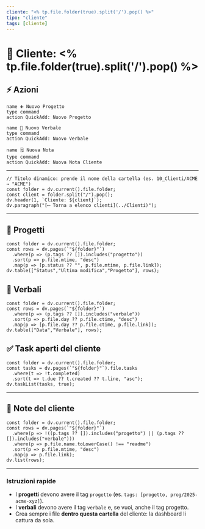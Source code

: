 ```yaml
---
cliente: "<% tp.file.folder(true).split('/').pop() %>"
tipo: "cliente"
tags: [cliente]
---
```


# 📌 Cliente: <% tp.file.folder(true).split('/').pop() %>


## ⚡ Azioni
```button
name ➕ Nuovo Progetto
type command
action QuickAdd: Nuovo Progetto
```

```button
name 📝 Nuovo Verbale
type command
action QuickAdd: Nuovo Verbale
```

```button
name 🗒️ Nuova Nota
type command
action QuickAdd: Nuova Nota Cliente
```
---

```dataviewjs
// Titolo dinamico: prende il nome della cartella (es. 10_Clienti/ACME → "ACME")
const folder = dv.current().file.folder;
const client = folder.split("/").pop();
dv.header(1, `Cliente: ${client}`);
dv.paragraph("[⟵ Torna a elenco clienti](../Clienti)");
```

---

## 📂 Progetti
```dataviewjs
const folder = dv.current().file.folder;
const rows = dv.pages(`"${folder}"`)
  .where(p => (p.tags ?? []).includes("progetto"))
  .sort(p => p.file.mtime, "desc")
  .map(p => [p.status ?? "", p.file.mtime, p.file.link]);
dv.table(["Status","Ultima modifica","Progetto"], rows);
```

## 📝 Verbali
```dataviewjs
const folder = dv.current().file.folder;
const rows = dv.pages(`"${folder}"`)
  .where(p => (p.tags ?? []).includes("verbale"))
  .sort(p => p.file.day ?? p.file.ctime, "desc")
  .map(p => [p.file.day ?? p.file.ctime, p.file.link]);
dv.table(["Data","Verbale"], rows);
```

## ✅ Task aperti del cliente
```dataviewjs
const folder = dv.current().file.folder;
const tasks = dv.pages(`"${folder}"`).file.tasks
  .where(t => !t.completed)
  .sort(t => t.due ?? t.created ?? t.line, "asc");
dv.taskList(tasks, true);
```

---

## 📌 Note del cliente
```dataviewjs
const folder = dv.current().file.folder;
const rows = dv.pages(`"${folder}"`)
  .where(p => !((p.tags ?? []).includes("progetto") || (p.tags ?? []).includes("verbale")))
  .where(p => p.file.name.toLowerCase() !== "readme")
  .sort(p => p.file.mtime, "desc")
  .map(p => p.file.link);
dv.list(rows);
```

---

### Istruzioni rapide
- I **progetti** devono avere il tag `progetto` (es. `tags: [progetto, prog/2025-acme-xyz]`).
- I **verbali** devono avere il tag `verbale` e, se vuoi, anche il tag progetto.
- Crea sempre i file **dentro questa cartella** del cliente: la dashboard li cattura da sola.
